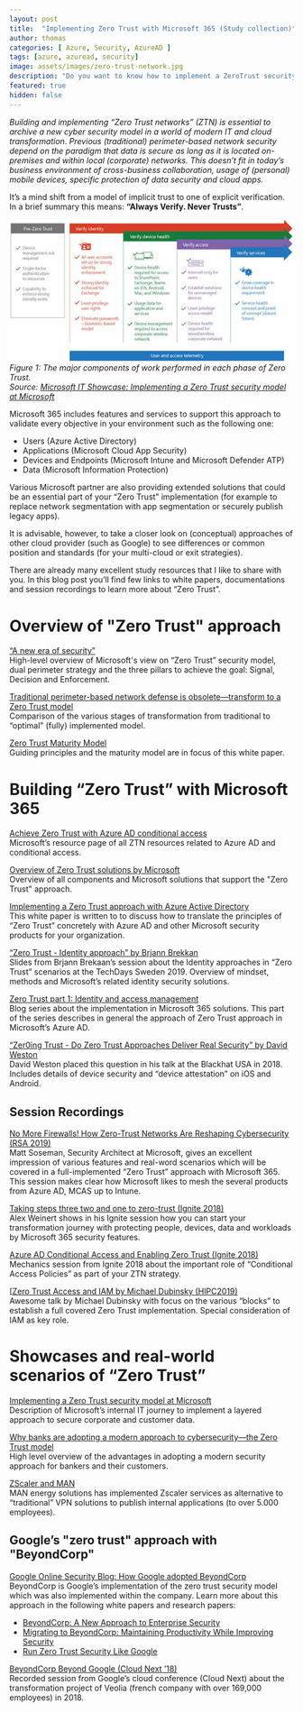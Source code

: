 ```yaml
---
layout: post
title:  "Implementing Zero Trust with Microsoft 365 (Study collection)"
author: thomas
categories: [ Azure, Security, AzureAD ]
tags: [azure, azuread, security]
image: assets/images/zero-trust-network.jpg
description: "Do you want to know how to implement a ZeroTrust security model with Microsoft 365? Take a look on my link collection to learn more about the modern approach to cybersecurity."
featured: true
hidden: false
---
```


_Building and implementing “Zero Trust networks” (ZTN) is essential to archive a new cyber security model in a world of modern IT and cloud transformation. Previous (traditional) perimeter-based network security depend on the paradigm that data is secure as long as it is located on-premises and within local (corporate) networks. This doesn’t fit in today’s business environment of cross-business collaboration, usage of (personal) mobile devices, specific protection of data security and cloud apps._ 

It’s a mind shift from a model of implicit trust to one of explicit verification.
In a brief summary this means: **“Always Verify. Never Trusts”**.

![](../2019-10-27-implementing-zero-trust-with-microsoft-365/zero-trust-major-components.jpg)  
_Figure 1: The major components of work performed in each phase of Zero Trust.  
Source: [Microsoft IT Showcase: Implementing a Zero Trust security model at Microsoft](https://www.microsoft.com/en-us/itshowcase/implementing-a-zero-trust-security-model-at-microsoft)_

Microsoft 365 includes features and services to support this approach to validate every objective in your environment such as the following one:

* Users (Azure Active Directory)
* Applications (Microsoft Cloud App Security)
* Devices and Endpoints (Microsoft Intune and Microsoft Defender ATP)
* Data (Microsoft Information Protection)

Various Microsoft partner are also providing extended solutions that could be an essential part of your “Zero Trust” implementation (for example to replace network segmentation with app segmentation or securely publish legacy apps).

It is advisable, however, to take a closer look on (conceptual) approaches of other cloud provider (such as Google) to see differences or common position and standards (for your multi-cloud or exit strategies).

There are already many excellent study resources that I like to share with you.
In this blog post you’ll find few links to white papers, documentations and session recordings to learn more about “Zero Trust”.

# Overview of "Zero Trust" approach
[“A new era of security”](https://query.prod.cms.rt.microsoft.com/cms/api/am/binary/RE3YnRL)  
High-level overview of Microsoft's view on “Zero Trust” security model, dual perimeter strategy and the three pillars to achieve the goal: Signal, Decision and Enforcement.

[Traditional perimeter-based network defense is obsolete—transform to a Zero Trust model](https://www.microsoft.com/security/blog/2019/10/23/perimeter-based-network-defense-transform-zero-trust-model/)  
Comparison of the various stages of transformation from traditional to “optimal” (fully) implemented model.

[Zero Trust Maturity Model](https://aka.ms/Zero-Trust-Vision)  
Guiding principles and the maturity model are in focus of this white paper.

# Building “Zero Trust” with Microsoft 365
[Achieve Zero Trust with Azure AD conditional access](https://aka.ms/ZeroTrust)  
Microsoft’s resource page of all ZTN resources related to Azure AD and conditional access.

[Overview of Zero Trust solutions by Microsoft](https://www.microsoft.com/en-us/security/zero-trust)  
Overview of all components and Microsoft solutions that support the "Zero Trust" approach.

[Implementing a Zero Trust approach with Azure Active Directory](https://www.microsoftpartnercommunity.com/atvwr79957/attachments/atvwr79957/Australia_Security_Compliance_Practice/10/1/Implementing-a-Zero-Trust-approach-with-Azure-Active-Directory.pdf)  
This white paper is written to to discuss how to translate the principles of “Zero Trust” concretely with Azure AD and other Microsoft security products for your organization.

[“Zero Trust - Identity approach” by Brjann Brekkan](https://www.linkedin.com/posts/brjann-brekkan-0a24a72_identity-and-zero-trust-strategy-techdays-ugcPost-6593043152322605056-elDz)  
Slides from Brjann Brekaan’s session about the Identity approaches in “Zero Trust” scenarios at the TechDays Sweden 2019. Overview of mindset, methods and Microsoft’s related identity security solutions.

[Zero Trust part 1: Identity and access management](https://www.microsoft.com/security/blog/2018/12/17/zero-trust-part-1-identity-and-access-management/)  
Blog series about the implementation in Microsoft 365 solutions. This part of the series describes in general the approach of Zero Trust approach in Microsoft’s Azure AD.

[“Zer0ing Trust - Do Zero Trust Approaches Deliver Real Security” by David Weston](https://github.com/dwizzzle/Presentations/blob/master/David%20Weston%20-%20Zer0ing%20Trust%20-%20Do%20Zero%20Trust%20Approaches%20Deliver%20Real%20Security.pdf)  
David Weston placed this question in his talk at the Blackhat USA in 2018. Includes details of device security and “device attestation” on iOS and Android.

## Session Recordings
[No More Firewalls! How Zero-Trust Networks Are Reshaping Cybersecurity (RSA 2019)](https://www.youtube.com/watch?v=pyyd_OXHucI)  
Matt Soseman, Security Architect at Microsoft, gives an excellent impression of various features and real-word scenarios which will be covered in a full-implemented “Zero Trust” approach with Microsoft 365. This session makes clear how Microsoft likes to mesh the several products from Azure AD, MCAS up to Intune.

[Taking steps three two and one to zero-trust (Ignite 2018)](https://www.youtube.com/watch?v=LLfeuCK7fJ4)  
Alex Weinert shows in his Ignite session how you can start your transformation journey with protecting people, devices, data and workloads by Microsoft 365 security features.

[Azure AD Conditional Access and Enabling Zero Trust (Ignite 2018)](https://www.youtube.com/watch?v=XruceejcCKQ)  
Mechanics session from Ignite 2018 about the important role of “Conditional Access Policies” as part of your ZTN strategy.

[[Zero Trust Access and IAM by Michael Dubinsky (HIPC2019)](https://www.brighttalk.com/webcast/17685/362278/zero-trust-access-and-iam)  
Awesome talk by Michael Dubinsky with focus on the various “blocks” to establish a full covered Zero Trust implementation. Special consideration of  IAM as key role.

# Showcases and real-world scenarios of “Zero Trust”
[Implementing a Zero Trust security model at Microsoft](https://www.microsoft.com/en-us/itshowcase/implementing-a-zero-trust-security-model-at-microsoft)  
Description of Microsoft’s internal IT journey to implement a layered approach to secure corporate and customer data.

[Why banks are adopting a modern approach to cybersecurity—the Zero Trust model](https://www.microsoft.com/en-us/microsoft-365/blog/2019/09/18/why-banks-adopt-modern-cybersecurity-zero-trust-model/)  
High level overview of the advantages in adopting a modern security approach for bankers and their customers.

[ZScaler and MAN](https://www.youtube.com/watch?v=P0XnqGDdXaA&feature=youtu.be)  
MAN energy solutions has implemented Zscaler services as alternative to “traditional” VPN solutions to publish internal applications (to over 5.000 employees).

## Google’s "zero trust" approach with "BeyondCorp"
[Google Online Security Blog: How Google adopted BeyondCorp](https://security.googleblog.com/2019/06/how-google-adopted-beyondcorp.html)  
BeyondCorp is Google’s implementation of the zero trust security model which was also implemented within the company. Learn more about this approach in the following white papers and research papers:

* [BeyondCorp: A New Approach to Enterprise Security](https://ai.google/research/pubs/pub43231)
* [Migrating to BeyondCorp: Maintaining Productivity While Improving Security](https://ai.google/research/pubs/pub46134)
*  [Run Zero Trust Security Like Google](https://www.beyondcorp.com/blog/beyondcorp-weekly-52) 

[BeyondCorp Beyond Google (Cloud Next ’18)](https://www.youtube.com/watch?v=ei1CxF1BHh4)  
Recorded session from Google’s cloud conference (Cloud Next) about the transformation project of Veolia (french company with over 169,000 employees) in 2018.

